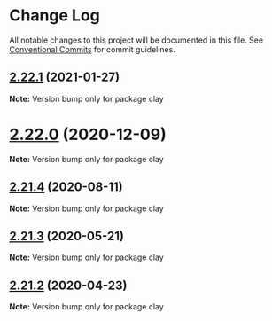 # Change Log

All notable changes to this project will be documented in this file.
See [Conventional Commits](https://conventionalcommits.org) for commit guidelines.

## [2.22.1](https://github.com/liferay/clay/tree/master/packages/clay/compare/v2.22.0...v2.22.1) (2021-01-27)

**Note:** Version bump only for package clay





# [2.22.0](https://github.com/liferay/clay/tree/master/packages/clay/compare/v2.21.5...v2.22.0) (2020-12-09)

**Note:** Version bump only for package clay





## [2.21.4](https://github.com/liferay/clay/tree/master/packages/clay/compare/v2.21.3...v2.21.4) (2020-08-11)

**Note:** Version bump only for package clay





## [2.21.3](https://github.com/liferay/clay/tree/master/packages/clay/compare/v2.21.2...v2.21.3) (2020-05-21)

**Note:** Version bump only for package clay





## [2.21.2](https://github.com/liferay/clay/tree/master/packages/clay/compare/v2.21.1...v2.21.2) (2020-04-23)

**Note:** Version bump only for package clay
